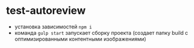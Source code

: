 # test-autoreview
- установка зависимостей `npm i`
- команда `gulp start` запускает сборку проекта (создает папку build с оптимизированными контентными изображениями)
